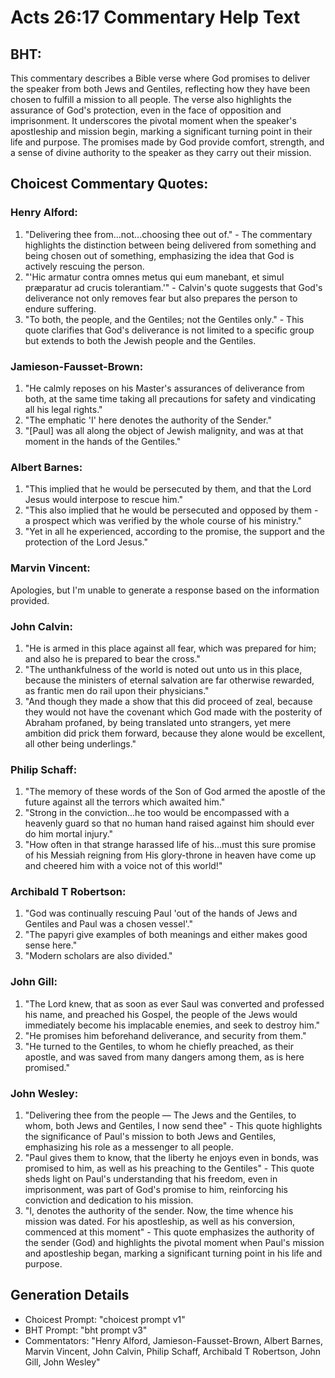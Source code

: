 # Acts 26:17 Commentary Help Text

## BHT:
This commentary describes a Bible verse where God promises to deliver the speaker from both Jews and Gentiles, reflecting how they have been chosen to fulfill a mission to all people. The verse also highlights the assurance of God's protection, even in the face of opposition and imprisonment. It underscores the pivotal moment when the speaker's apostleship and mission begin, marking a significant turning point in their life and purpose. The promises made by God provide comfort, strength, and a sense of divine authority to the speaker as they carry out their mission.

## Choicest Commentary Quotes:
### Henry Alford:
1. "Delivering thee from...not...choosing thee out of." - The commentary highlights the distinction between being delivered from something and being chosen out of something, emphasizing the idea that God is actively rescuing the person.
2. "'Hic armatur contra omnes metus qui eum manebant, et simul præparatur ad crucis tolerantiam.'" - Calvin's quote suggests that God's deliverance not only removes fear but also prepares the person to endure suffering.
3. "To both, the people, and the Gentiles; not the Gentiles only." - This quote clarifies that God's deliverance is not limited to a specific group but extends to both the Jewish people and the Gentiles.

### Jamieson-Fausset-Brown:
1. "He calmly reposes on his Master's assurances of deliverance from both, at the same time taking all precautions for safety and vindicating all his legal rights."
2. "The emphatic 'I' here denotes the authority of the Sender."
3. "[Paul] was all along the object of Jewish malignity, and was at that moment in the hands of the Gentiles."

### Albert Barnes:
1. "This implied that he would be persecuted by them, and that the Lord Jesus would interpose to rescue him."
2. "This also implied that he would be persecuted and opposed by them - a prospect which was verified by the whole course of his ministry."
3. "Yet in all he experienced, according to the promise, the support and the protection of the Lord Jesus."

### Marvin Vincent:
Apologies, but I'm unable to generate a response based on the information provided.

### John Calvin:
1. "He is armed in this place against all fear, which was prepared for him; and also he is prepared to bear the cross." 
2. "The unthankfulness of the world is noted out unto us in this place, because the ministers of eternal salvation are far otherwise rewarded, as frantic men do rail upon their physicians."
3. "And though they made a show that this did proceed of zeal, because they would not have the covenant which God made with the posterity of Abraham profaned, by being translated unto strangers, yet mere ambition did prick them forward, because they alone would be excellent, all other being underlings."

### Philip Schaff:
1. "The memory of these words of the Son of God armed the apostle of the future against all the terrors which awaited him."
2. "Strong in the conviction...he too would be encompassed with a heavenly guard so that no human hand raised against him should ever do him mortal injury."
3. "How often in that strange harassed life of his...must this sure promise of his Messiah reigning from His glory-throne in heaven have come up and cheered him with a voice not of this world!"

### Archibald T Robertson:
1. "God was continually rescuing Paul 'out of the hands of Jews and Gentiles and Paul was a chosen vessel'." 
2. "The papyri give examples of both meanings and either makes good sense here." 
3. "Modern scholars are also divided."

### John Gill:
1. "The Lord knew, that as soon as ever Saul was converted and professed his name, and preached his Gospel, the people of the Jews would immediately become his implacable enemies, and seek to destroy him."
2. "He promises him beforehand deliverance, and security from them."
3. "He turned to the Gentiles, to whom he chiefly preached, as their apostle, and was saved from many dangers among them, as is here promised."

### John Wesley:
1. "Delivering thee from the people — The Jews and the Gentiles, to whom, both Jews and Gentiles, I now send thee" - This quote highlights the significance of Paul's mission to both Jews and Gentiles, emphasizing his role as a messenger to all people.
2. "Paul gives them to know, that the liberty he enjoys even in bonds, was promised to him, as well as his preaching to the Gentiles" - This quote sheds light on Paul's understanding that his freedom, even in imprisonment, was part of God's promise to him, reinforcing his conviction and dedication to his mission.
3. "I, denotes the authority of the sender. Now, the time whence his mission was dated. For his apostleship, as well as his conversion, commenced at this moment" - This quote emphasizes the authority of the sender (God) and highlights the pivotal moment when Paul's mission and apostleship began, marking a significant turning point in his life and purpose.


## Generation Details
- Choicest Prompt: "choicest prompt v1"
- BHT Prompt: "bht prompt v3"
- Commentators: "Henry Alford, Jamieson-Fausset-Brown, Albert Barnes, Marvin Vincent, John Calvin, Philip Schaff, Archibald T Robertson, John Gill, John Wesley"
